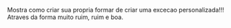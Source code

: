 Mostra como criar sua propria formar de criar uma excecao personalizada!!! Atraves da forma muito ruim, ruim e boa.
